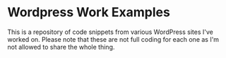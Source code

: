 # Wordpress Work Examples
This is a repository of code snippets from various WordPress sites I've worked on. Please note that these are not full coding for each one as I'm not allowed to share the whole thing.

